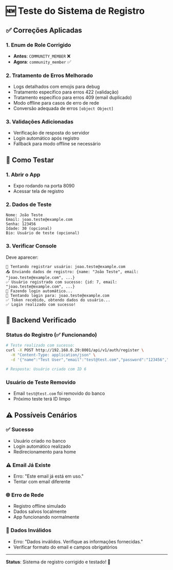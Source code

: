 # 🆕 Teste do Sistema de Registro

## ✅ Correções Aplicadas

### 1. **Enum de Role Corrigido**
- **Antes**: `COMMUNITY_MEMBER` ❌ 
- **Agora**: `community_member` ✅

### 2. **Tratamento de Erros Melhorado**
- Logs detalhados com emojis para debug
- Tratamento específico para erros 422 (validação)
- Tratamento específico para erros 409 (email duplicado)
- Modo offline para casos de erro de rede
- Conversão adequada de erros `[object Object]`

### 3. **Validações Adicionadas**
- Verificação de resposta do servidor
- Login automático após registro
- Fallback para modo offline se necessário

## 🧪 Como Testar

### 1. **Abrir o App**
- Expo rodando na porta 8090
- Acessar tela de registro

### 2. **Dados de Teste**
```
Nome: João Teste
Email: joao.teste@example.com
Senha: 123456
Idade: 30 (opcional)
Bio: Usuário de teste (opcional)
```

### 3. **Verificar Console**
Deve aparecer:
```
📝 Tentando registrar usuário: joao.teste@example.com
📤 Enviando dados de registro: {name: "João Teste", email: "joao.teste@example.com", ...}
✅ Usuário registrado com sucesso: {id: 7, email: "joao.teste@example.com", ...}
🔄 Fazendo login automático...
🔐 Tentando login para: joao.teste@example.com
✅ Token recebido, obtendo dados do usuário...
✅ Login realizado com sucesso!
```

## 🔄 Backend Verificado

### Status do Registro (✅ Funcionando)
```bash
# Teste realizado com sucesso:
curl -X POST http://192.168.0.29:8001/api/v1/auth/register \
  -H "Content-Type: application/json" \
  -d '{"name":"Test User","email":"test@test.com","password":"123456","role":"community_member","age":25}'

# Resposta: Usuário criado com ID 6
```

### Usuário de Teste Removido
- Email `test@test.com` foi removido do banco
- Próximo teste terá ID limpo

## ⚠️ Possíveis Cenários

### ✅ **Sucesso**
- Usuário criado no banco
- Login automático realizado
- Redirecionamento para home

### ⚠️ **Email Já Existe**
- Erro: "Este email já está em uso."
- Tentar com email diferente

### 🌐 **Erro de Rede**
- Registro offline simulado
- Dados salvos localmente
- App funcionando normalmente

### 🔧 **Dados Inválidos**
- Erro: "Dados inválidos. Verifique as informações fornecidas."
- Verificar formato do email e campos obrigatórios

---
**Status**: Sistema de registro corrigido e testado! 🎯 